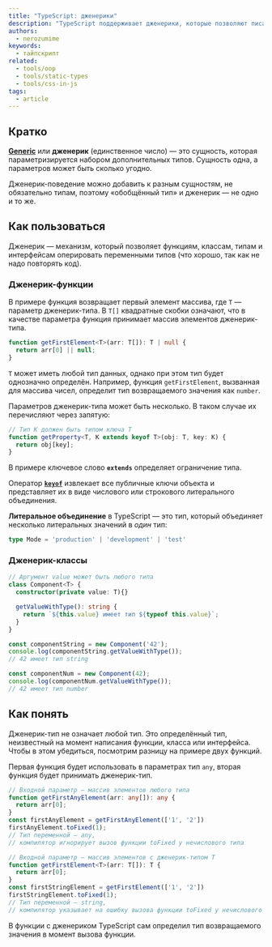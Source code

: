 ```yaml
---
title: "TypeScript: дженерики"
description: "TypeScript поддерживает дженерики, которые позволяют писать общую логику для работы с разными типами данных."
authors:
  - nerozumime
keywords:
  - тайпскрипт
related:
  - tools/oop
  - tools/static-types
  - tools/css-in-js
tags:
  - article
---
```


## Кратко

[**Generic**](https://www.typescriptlang.org/docs/handbook/2/generics.html) или **дженерик** (единственное число) — это сущность, которая параметризируется набором дополнительных типов. Сущность одна, а параметров может быть сколько угодно.

Дженерик-поведение можно добавить к разным сущностям, не обязательно типам, поэтому «обобщённый тип» и дженерик — не одно и то же.

## Как пользоваться

Дженерик — механизм, который позволяет функциям, классам, типам и интерфейсам оперировать переменными типов (что хорошо, так как не надо повторять код).

### Дженерик-функции

В примере функция возвращает первый элемент массива, где `T` — параметр дженерик-типа. В `T[]` квадратные скобки означают, что в качестве параметра функция принимает массив элементов дженерик-типа.

```ts
function getFirstElement<T>(arr: T[]): T | null {
  return arr[0] || null;
}
```

`T` может иметь любой тип данных, однако при этом тип будет однозначно определён. Например, функция `getFirstElement`, вызванная для массива чисел, определит тип возвращаемого значения как `number`.

Параметров дженерик-типа может быть несколько. В таком случае их перечисляют через запятую:

```ts
// Тип K должен быть типом ключа T
function getProperty<T, K extends keyof T>(obj: T, key: K) {
  return obj[key];
}
```

В примере ключевое слово **`extends`** определяет ограничение типа.

Оператор [**`keyof`**](https://www.typescriptlang.org/docs/handbook/2/keyof-types.html) извлекает все публичные ключи объекта и представляет их в виде числового или строкового литерального объединения.

**Литеральное объединение** в TypeScript — это тип, который объединяет несколько литеральных значений в _один_ тип:

```ts
type Mode = 'production' | 'development' | 'test'
```

### Дженерик-классы

```ts
// Аргумент value может быть любого типа
class Component<T> {
  constructor(private value: T){}

  getValueWithType(): string {
    return `${this.value} имеет тип ${typeof this.value}`;
  }
}

const componentString = new Component('42');
console.log(componentString.getValueWithType());
// 42 имеет тип string

const componentNum = new Component(42);
console.log(componentNum.getValueWithType());
// 42 имеет тип number
```

## Как понять

Дженерик-тип не означает любой тип. Это определённый тип, неизвестный на момент написания функции, класса или интерфейса. Чтобы в этом убедиться, посмотрим разницу на примере двух функций.

Первая функция будет использовать в параметрах тип `any`, вторая функция будет принимать дженерик-тип.

```ts
// Входной параметр — массив элементов любого типа
function getFirstAnyElement(arr: any[]): any {
  return arr[0];
}
const firstAnyElement = getFirstAnyElement(['1', '2'])
firstAnyElement.toFixed(1);
// Тип переменной — any,
// компилятор игнорирует вызов функции toFixed у нечислового типа

// Входной параметр — массив элементов с дженерик-типом T
function getFirstElement<T>(arr: T[]): T {
  return arr[0];
}
const firstStringElement = getFirstElement(['1', '2'])
firstStringElement.toFixed(1);
// Тип переменной — string,
// компилятор указывает на ошибку вызова функции toFixed у нечислового типа
```

В функции с дженериком TypeScript сам определил тип возвращаемого значения в момент вызова функции.
